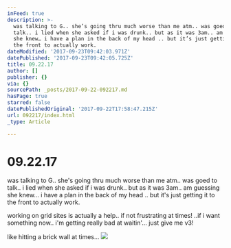 ```yaml
---
inFeed: true
description: >-
  was talking to G.. she’s going thru much worse than me atm.. was goed to
  talk.. i lied when she asked if i was drunk.. but as it was 3am.. am guessing
  she knew… i have a plan in the back of my head .. but it’s just getting it to
  the front to actually work.
dateModified: '2017-09-23T09:42:03.971Z'
datePublished: '2017-09-23T09:42:05.725Z'
title: 09.22.17
author: []
publisher: {}
via: {}
sourcePath: _posts/2017-09-22-092217.md
hasPage: true
starred: false
datePublishedOriginal: '2017-09-22T17:58:47.215Z'
url: 092217/index.html
_type: Article

---
```

# 09.22.17

was talking to G.. she's going thru much worse than me atm.. was goed to talk.. i lied when she asked if i was drunk.. but as it was 3am.. am guessing she knew... i have a plan in the back of my head .. but it's just getting it to the front to actually work.

working on grid sites is actually a help.. if not frustrating at times! ..if i want something now.. i'm getting really bad at waitin'... just give me v3!

like hitting a brick wall at times...
![](https://the-grid-user-content.s3-us-west-2.amazonaws.com/c1ad3397-6fdb-41bb-aa27-170da4721554.jpg)